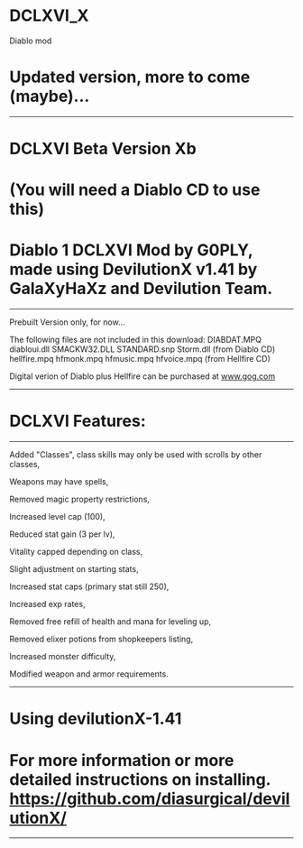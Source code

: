 # DCLXVI_X
Diablo mod

Updated version, more to come (maybe)...
=======
--------------------------------------------------------------------------------------------------
DCLXVI Beta Version Xb
=======

(You will need a Diablo CD to use this)
=======

Diablo 1 DCLXVI Mod by G0PLY,
made using DevilutionX v1.41 by GalaXyHaXz and Devilution Team.
=======
--------------------------------------------------------------------------------------------------

Prebuilt Version only, for now...

The following files are not included in this download: 
DIABDAT.MPQ diabloui.dll SMACKW32.DLL STANDARD.snp Storm.dll (from Diablo CD)
hellfire.mpq hfmonk.mpq hfmusic.mpq hfvoice.mpq (from Hellfire CD)

Digital verion of Diablo plus Hellfire can be purchased at www.gog.com

--------------------------------------------------------------------------------------------------
DCLXVI Features: 
=======
--------------------------------------------------------------------------------------------------
Added "Classes", class skills may only be used with scrolls by other classes,

Weapons may have spells,

Removed magic property restrictions, 

Increased level cap (100), 

Reduced stat gain (3 per lv), 

Vitality capped depending on class,

Slight adjustment on starting stats,

Increased stat caps (primary stat still 250), 

Increased exp rates, 

Removed free refill of health and mana for leveling up,

Removed elixer potions from shopkeepers listing,

Increased monster difficulty, 

Modified weapon and armor requirements.

--------------------------------------------------------------------------------------------------
Using devilutionX-1.41
=======

For more information or more detailed instructions on installing. https://github.com/diasurgical/devilutionX/
=======
--------------------------------------------------------------------------------------------------
